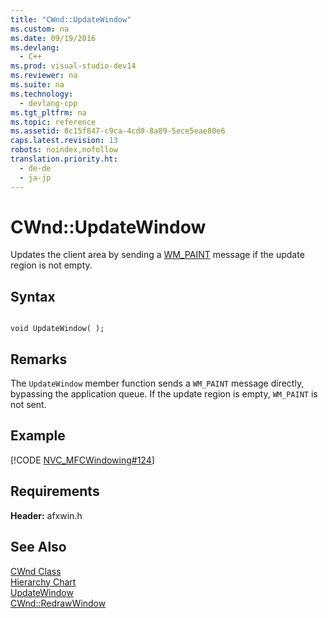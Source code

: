 ```yaml
---
title: "CWnd::UpdateWindow"
ms.custom: na
ms.date: 09/19/2016
ms.devlang: 
  - C++
ms.prod: visual-studio-dev14
ms.reviewer: na
ms.suite: na
ms.technology: 
  - devlang-cpp
ms.tgt_pltfrm: na
ms.topic: reference
ms.assetid: 8c15f847-c9ca-4cd0-8a89-5ece5eae80e6
caps.latest.revision: 13
robots: noindex,nofollow
translation.priority.ht: 
  - de-de
  - ja-jp
---
```

# CWnd::UpdateWindow
Updates the client area by sending a [WM_PAINT](http://msdn.microsoft.com/library/windows/desktop/dd145213) message if the update region is not empty.  
  
## Syntax  
  
```  
  
void UpdateWindow( );  
```  
  
## Remarks  
 The `UpdateWindow` member function sends a `WM_PAINT` message directly, bypassing the application queue. If the update region is empty, `WM_PAINT` is not sent.  
  
## Example  
 [!CODE [NVC_MFCWindowing#124](../CodeSnippet/VS_Snippets_Cpp/NVC_MFCWindowing#124)]  
  
## Requirements  
 **Header:** afxwin.h  
  
## See Also  
 [CWnd Class](../vs140/CWnd-Class.md)   
 [Hierarchy Chart](../vs140/Hierarchy-Chart.md)   
 [UpdateWindow](http://msdn.microsoft.com/library/windows/desktop/dd145167)   
 [CWnd::RedrawWindow](../vs140/CWnd--RedrawWindow.md)